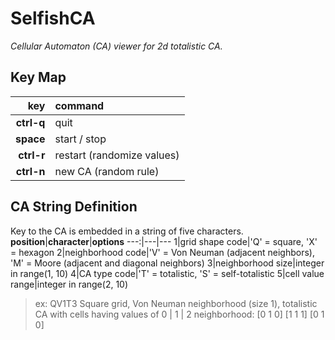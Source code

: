 # SelfishCA
*Cellular Automaton (CA) viewer for 2d totalistic CA.*

## Key Map
key|command
---:|:---
**ctrl-q**|quit
**space**|start / stop
**ctrl-r**|restart (randomize values)
**ctrl-n**|new CA (random rule)

## CA String Definition
Key to the CA is embedded in a string of five characters.
**position**|**character**|**options**
---:|---|---
1|grid shape code|'Q' = square, 'X' = hexagon
2|neighborhood code|'V' = Von Neuman (adjacent neighbors), 'M' = Moore (adjacent and diagonal neighbors)
3|neighborhood size|integer in range(1, 10)
4|CA type code|'T' = totalistic, 'S' = self-totalistic
5|cell value range|integer in range(2, 10)

> ex: QV1T3
> Square grid, Von Neuman neighborhood (size 1), totalistic CA with cells having values of 0 | 1 | 2
> neighborhood:
> [0 1 0]
> [1 1 1]
> [0 1 0]